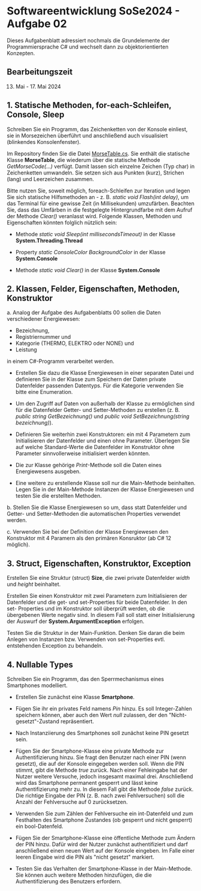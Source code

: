 # Softwareentwicklung SoSe2024 - Aufgabe 02

Dieses Aufgabenblatt adressiert nochmals die Grundelemente der Programmiersprache C# und wechselt dann zu objektorientierten Konzepten.

## Bearbeitungszeit

13. Mai - 17. Mai 2024

## 1. Statische Methoden, for-each-Schleifen, Console, Sleep

Schreiben Sie ein Programm, das Zeichenketten von der Konsole einliest, sie in Morsezeichen überführt und anschließend auch visualisiert (blinkendes Konsolenfenster).

Im Repository finden Sie die Datei [MorseTable.cs](https://github.com/Ifi-Softwareentwicklung-SoSe2024/softwareentwicklungsose2024_aufgabe_02/blob/main/MorseTable.cs). Sie enthält die statische Klasse  **MorseTable**, die wiederum über die statische Methode *GetMorseCode(...)* verfügt. Damit lassen sich einzelne Zeichen (Typ char) in Zeichenketten umwandeln. Sie setzen sich aus Punkten (kurz), Strichen (lang) und Leerzeichen zusammen.

Bitte nutzen Sie, soweit möglich, foreach-Schleifen zur Iteration und legen Sie sich statische Hilfsmethoden an - z. B. *static void Flash(int delay)*, um das Terminal für eine gewisse Zeit (in Millisekunden) umzufärben. Beachten Sie, dass das Umfärben in die festgelegte Hintergrundfarbe mit dem Aufruf der Methode *Clear()* veranlasst wird. Folgende Klassen, Methoden und Eigenschaften könnten folglich nützlich sein:

+ Methode *static void Sleep(int millisecondsTimeout)* in der Klasse **System.Threading.Thread**

+ Property *static ConsoleColor BackgroundColor* in der Klasse **System.Console**

+ Methode *static void Clear()* in der Klasse **System.Console**

## 2. Klassen, Felder, Eigenschaften, Methoden, Konstruktor

a. Analog der Aufgabe des Aufgabenblatts 00 sollen die Daten verschiedener Energiewesen:  

+ Bezeichnung,
+ Registriernummer und
+ Kategorie (THERMO, ELEKTRO oder NONE) und
+ Leistung

in einem C#-Programm verarbeitet werden.

+ Erstellen Sie dazu die Klasse Energiewesen in einer separaten Datei und definieren Sie in der Klasse zum Speichern der Daten private Datenfelder passenden Datentyps. Für die Kategorie verwenden Sie bitte eine Enumeration.

+ Um den Zugriff auf Daten von außerhalb der Klasse zu ermöglichen sind für die Datenfelder Getter- und Setter-Methoden zu erstellen (z. B. *public string GetBezeichnung()* und *public void SetBezeichnung(string bezeichnung)*).

+ Definieren Sie weiterhin zwei Konstruktoren: ein mit 4 Parametern zum Initialisieren der Datenfelder und einen ohne Parameter. Überlegen Sie auf welche Standard-Werte die Datenfelder im Konstruktor ohne Parameter sinnvollerweise initialisiert werden könnten.

+ Die zur Klasse gehörige *Print*-Methode soll die Daten eines Energiewesens ausgeben.

+ Eine weitere zu erstellende Klasse soll nur die Main-Methode beinhalten. Legen Sie in der Main-Methode Instanzen der Klasse Energiewesen und testen Sie die erstellten Methoden.

b. Stellen Sie die Klasse Energiewesen so um, dass statt Datenfelder und Getter- und Setter-Methoden die automatischen Properties verwendet werden.

c. Verwenden Sie bei der Definition der Klasse Energiewesen den Konstruktor mit 4 Paramern als den primären Konsruktor (ab C# 12 möglich).

## 3. Struct, Eigenschaften, Konstruktor, Exception

Erstellen Sie eine Struktur (struct) **Size**, die zwei private Datenfelder *width* und *height* beinhaltet.

Erstellen Sie einen Konstruktor mit zwei Parametern zum Initialisieren der Datenfelder und die get- und set-Properties für beide Datenfelder.
In den set- Properties und im Konstruktor soll überprüft werden, ob die übergebenen Werte negativ sind. In diesem Fall soll statt einer Initialisierung der Auswurf der **System.ArgumentException** erfolgen.

Testen Sie die Struktur in der Main-Funktion. Denken Sie daran die beim Anlegen von Instanzen bzw. Verwenden von set-Properties evtl. entstehenden Exception zu behandeln.

## 4. Nullable Types

Schreiben Sie ein Programm, das den Sperrmechanismus eines Smartphones modelliert.

+ Erstellen Sie zunächst eine Klasse **Smartphone**.

+ Fügen Sie ihr ein privates Feld namens *Pin* hinzu. Es soll Integer-Zahlen speichern können, aber auch den Wert *null* zulassen, der den "Nicht-gesetzt"-Zustand repräsentiert.

+ Nach Instanziierung des Smartphones soll zunächst keine PIN gesetzt sein.

+ Fügen Sie der Smartphone-Klasse eine private Methode zur Authentifizierung hinzu. Sie fragt den Benutzer nach einer PIN (wenn gesetzt), die auf der Konsole eingegeben werden soll. Wenn die PIN stimmt, gibt die Methode *true* zurück. Nach einer Fehleingabe hat der Nutzer weitere Versuche, jedoch insgesamt maximal drei. Anschließend wird das Smartphone permanent gesperrt und lässt keine Authentifizierung mehr zu. In diesem Fall gibt die Methode *false* zurück. Die richtige Eingabe der PIN (z. B. nach zwei Fehlversuchen) soll die Anzahl der Fehlversuche auf 0 zurücksetzen.

+ Verwenden Sie zum Zählen der Fehlversuche ein int-Datenfeld und zum Festhalten des Smartphone Zustandes (ob gesperrt und nicht gesperrt) ein bool-Datenfeld.

+ Fügen Sie der Smartphone-Klasse eine öffentliche Methode zum Ändern der PIN hinzu. Dafür wird der Nutzer zunächst authentifiziert und darf anschließend einen neuen Wert auf der Konsole eingeben. Im Falle einer leeren Eingabe wird die PIN als "nicht gesetzt" markiert.

+ Testen Sie das Verhalten der Smartphone-Klasse in der Main-Methode. Sie können auch weitere Methoden hinzufügen, die die Authentifizierung des Benutzers erfordern.
